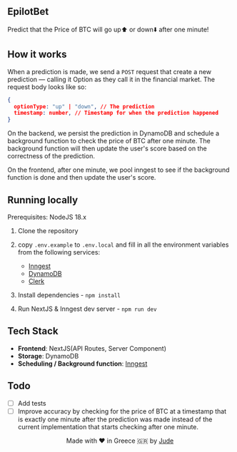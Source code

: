 ## EpilotBet

Predict that the Price of BTC will go up⬆️ or down⬇️ after one minute!

## How it works

When a prediction is made, we send a `POST` request that create a new prediction — calling it Option as they call it in the financial market. The request body looks like so:

```json
{
  optionType: "up" | "down", // The prediction
  timestamp: number, // Timestamp for when the prediction happened
}
```

On the backend, we persist the prediction in DynamoDB and schedule a background function to check the price of BTC after one minute. The background function will then update the user's score based on the correctness of the prediction.

On the frontend, after one minute, we pool inngest to see if the background function is done and then update the user's score.

## Running locally

Prerequisites: NodeJS 18.x

1. Clone the repository
2. copy `.env.example` to `.env.local` and fill in all the environment variables from the following services:

   - [Inngest](https://www.inngest.com/)
   - [DynamoDB](https://aws.amazon.com/dynamodb/)
   - [Clerk](https://clerk.com/)

3. Install dependencies - `npm install`
4. Run NextJS & Inngest dev server - `npm run dev`

## Tech Stack

- **Frontend**: NextJS(API Routes, Server Component)
- **Storage**: DynamoDB
- **Scheduling / Background function**: [Inngest](https://www.inngest.com/)

## Todo

- [ ] Add tests
- [ ] Improve accuracy by checking for the price of BTC at a timestamp that is exactly one minute after the prediction was made instead of the current implementation that starts checking after one minute.

<!-- Centered text -->
<p align="center">
  Made with ❤️ in Greece 🇬🇷 by <a href="https://linkedin.com/in/jude-agboola">Jude</a>
</p>
